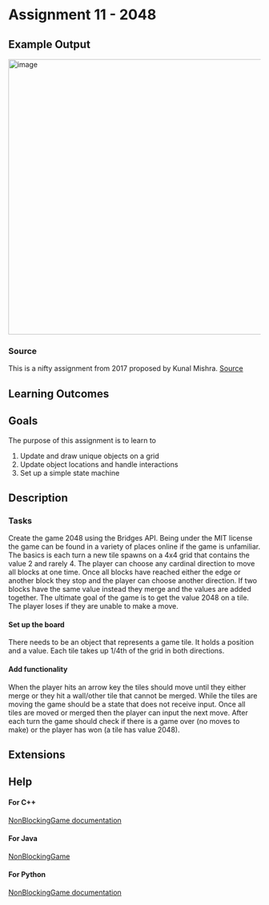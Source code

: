 # Assignment 11 - 2048

## Example Output

<img src="./2048Game.png" alt="image" width="550"></img>


### Source

This is a nifty assignment from 2017 proposed by Kunal Mishra.
[Source](http://nifty.stanford.edu/2017/mishra-2048/)


## Learning Outcomes



## Goals

The purpose of this assignment is to learn to
1. Update and draw unique objects on a grid
2. Update object locations and handle interactions 
3. Set up a simple state machine


## Description

### Tasks

Create the game 2048 using the Bridges API. Being under the MIT license the game can be found in a variety of places online if the game is unfamiliar. The basics is each turn a new tile spawns on a 4x4 grid that contains the value 2 and rarely 4. The player can choose any cardinal direction to move all blocks  at one time. Once all blocks have reached either the edge or another block they stop and the player can choose another direction. If two blocks have the same value instead they merge and the values are added together. The ultimate goal of the game is to get the value 2048 on a tile. The player loses if they are unable to make a move.
 
#### Set up the board
There needs to be an object that represents a game tile. It holds a position and a value. Each tile takes up 1/4th of the grid in both directions.

#### Add functionality
When the player hits an arrow key the tiles should move until they either merge or they hit a wall/other tile that cannot be merged. While the tiles are moving the game should be a state that does not receive input. Once all tiles are moved or merged then the player can input the next move. After each turn the game should check if there is a game over (no moves to make) or the player has won (a tile has value 2048).


## Extensions


## Help

#### For C++
[NonBlockingGame documentation](http://bridgesuncc.github.io/doc/cxx-api/current/html/classbridges_1_1game_1_1_non_blocking_game.html)

#### For Java
[NonBlockingGame](http://bridgesuncc.github.io/doc/java-api/current/html/classbridges_1_1games_1_1_non_blocking_game.html)

#### For Python
[NonBlockingGame documentation](http://bridgesuncc.github.io/doc/python-api/current/html/classbridges_1_1non__blocking__game_1_1_non_blocking_game.html)
